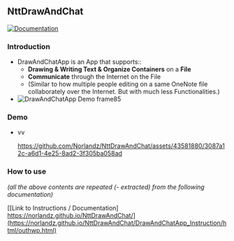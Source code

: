 ## NttDrawAndChat

[![Documentation](https://img.shields.io/badge/Documentation-github-brightgreen.svg?style=for-the-badge)](https://norlandz.github.io/NttDrawAndChat/DrawAndChatApp_Instruction/html/outhwp.html)

### Introduction

*   DrawAndChatApp is an App that supports::
    *   **Drawing & Writing Text & Organize Containers** on a **File**
    *   **Communicate** through the Internet on the File
    *   (Similar to how multiple people editing on a same OneNote file collaborately over the Internet.
        But with much less Functionalities.)
*   ![DrawAndChatApp Demo frame85](https://norlandz.github.io/NttDrawAndChat/DrawAndChatApp_Instruction/image/DrawAndChatApp%20Demo%20frame85.png)

### Demo

- vv

  https://github.com/Norlandz/NttDrawAndChat/assets/43581880/3087a12c-a6d1-4e25-8ad2-3f305ba058ad

### How to use

_(all the above contents are repeated (- extracted) from the following documentation)_

[[Link to Instructions / Documentation] https://norlandz.github.io/NttDrawAndChat/](https://norlandz.github.io/NttDrawAndChat/DrawAndChatApp_Instruction/html/outhwp.html)
